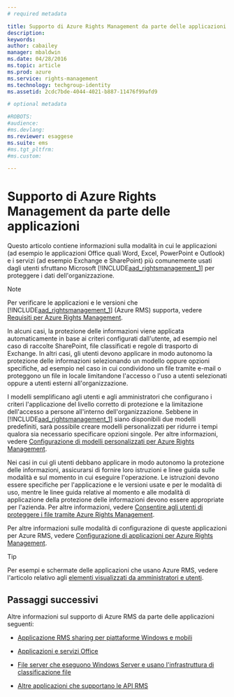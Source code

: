 ```yaml
---
# required metadata

title: Supporto di Azure Rights Management da parte delle applicazioni | Azure RMS
description:
keywords:
author: cabailey
manager: mbaldwin
ms.date: 04/28/2016
ms.topic: article
ms.prod: azure
ms.service: rights-management
ms.technology: techgroup-identity
ms.assetid: 2cdc7bde-4044-4021-b887-11476f99afd9

# optional metadata

#ROBOTS:
#audience:
#ms.devlang:
ms.reviewer: esaggese
ms.suite: ems
#ms.tgt_pltfrm:
#ms.custom:

---
```


# Supporto di Azure Rights Management da parte delle applicazioni
Questo articolo contiene informazioni sulla modalità in cui le applicazioni (ad esempio le applicazioni Office quali Word, Excel, PowerPoint e Outlook) e i servizi (ad esempio Exchange e SharePoint) più comunemente usati dagli utenti sfruttano Microsoft [!INCLUDE[aad_rightsmanagement_1](../includes/aad_rightsmanagement_1_md.md)] per proteggere i dati dell'organizzazione. 
> [!NOTE]
> Per verificare le applicazioni e le versioni che [!INCLUDE[aad_rightsmanagement_1](../includes/aad_rightsmanagement_1_md.md)] (Azure RMS) supporta, vedere [Requisiti per Azure Rights Management](../get-started/requirements-azure-rms.md).

In alcuni casi, la protezione delle informazioni viene applicata automaticamente in base ai criteri configurati dall'utente, ad esempio nel caso di raccolte SharePoint, file classificati e regole di trasporto di Exchange. In altri casi, gli utenti devono applicare in modo autonomo la protezione delle informazioni selezionando un modello oppure opzioni specifiche, ad esempio nel caso in cui condividono un file tramite e-mail o proteggono un file in locale limitandone l'accesso o l'uso a utenti selezionati oppure a utenti esterni all'organizzazione.

I modelli semplificano agli utenti e agli amministratori che configurano i criteri l'applicazione del livello corretto di protezione e la limitazione dell'accesso a persone all'interno dell'organizzazione. Sebbene in [!INCLUDE[aad_rightsmanagement_1](../includes/aad_rightsmanagement_1_md.md)] siano disponibili due modelli predefiniti, sarà possibile creare modelli personalizzati per ridurre i tempi qualora sia necessario specificare opzioni singole. Per altre informazioni, vedere [Configurazione di modelli personalizzati per Azure Rights Management](../deploy-use/configure-custom-templates.md).

Nei casi in cui gli utenti debbano applicare in modo autonomo la protezione delle informazioni, assicurarsi di fornire loro istruzioni e linee guida sulle modalità e sul momento in cui eseguire l'operazione. Le istruzioni devono essere specifiche per l'applicazione e le versioni usate e per le modalità di uso, mentre le linee guida relative al momento e alle modalità di applicazione della protezione delle informazioni devono essere appropriate per l'azienda. Per altre informazioni, vedere [Consentire agli utenti di proteggere i file tramite Azure Rights Management](../deploy-use/help-users.md).

Per altre informazioni sulle modalità di configurazione di queste applicazioni per Azure RMS, vedere [Configurazione di applicazioni per Azure Rights Management](../deploy-use/configure-applications.md).

> [!TIP]
> Per esempi e schermate delle applicazioni che usano Azure RMS, vedere l'articolo relativo agli [elementi visualizzati da amministratori e utenti](what-admins-users-see.md).


## Passaggi successivi

Altre informazioni sul supporto di Azure RMS da parte delle applicazioni seguenti:

-   [Applicazione RMS sharing per piattaforme Windows e mobili](sharing-app-support.md)

-   [Applicazioni e servizi Office](office-apps-services-support.md)

-   [File server che eseguono Windows Server e usano l'infrastruttura di classificazione file](file-server-support.md)

-   [Altre applicazioni che supportano le API RMS](api-support.md)



<!--HONumber=Apr16_HO4-->



